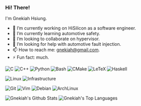 ### Hi! There!

I'm Gnekiah Hsiung.

- 🔭 I’m currently working on HiSilicon as a software engineer.
- 🌱 I’m currently learning automotive safety.
- 👯 I’m looking to collaborate on hypervisor.
- 🤔 I’m looking for help with automotive fault injection.
- 📫 How to reach me: gnekiah@gmail.com.
- ⚡ Fun fact: much.

![C](https://img.shields.io/badge/-C++-5bcefa?style=flat&logo=C)
![C++](https://img.shields.io/badge/-C++-5bcefa?style=flat&logo=C%2B%2B)
![Python](https://img.shields.io/badge/-Python-5bcefa?style=flat&logo=python)
![Bash](https://img.shields.io/badge/-Bash-5bcefa?style=flat&logo=gnubash)
![CMake](https://img.shields.io/badge/-CMake-5bcefa?style=flat&logo=cmake)
![LeTeX](https://img.shields.io/badge/-LaTeX-5bcefa?style=flat&logo=latex)
![Haskell](https://img.shields.io/badge/-Haskell-5bcefa?style=flat&logo=haskell)

![Linux](https://img.shields.io/badge/-Kernel-f5a9b8?style=flat&logo=linux)
![Infrastructure](https://img.shields.io/badge/-Infrastructure-f5a9b8?style=flat&logo=linux)

![Git](https://img.shields.io/badge/-Git-eeeeee?style=flat&logo=git)
![Vim](https://img.shields.io/badge/-Vim-eeeeee?style=flat&logo=vim)
![Debian](https://img.shields.io/badge/-Debian-eeeeee?style=flat&logo=debian)
![ArchLinux](https://img.shields.io/badge/-ArchLinux-eeeeee?style=flat&logo=archlinux)
  
![Gnekiah's Github Stats](https://github-readme-stats.vercel.app/api?username=gnekiah&count_private=true&show_icons=true&include_all_commits=true&theme=dracula)
![Gnekiah's Top Languages](https://github-readme-stats.vercel.app/api/top-langs/?username=gnekiah&layout=compact&langs_count=8&theme=dracula)
